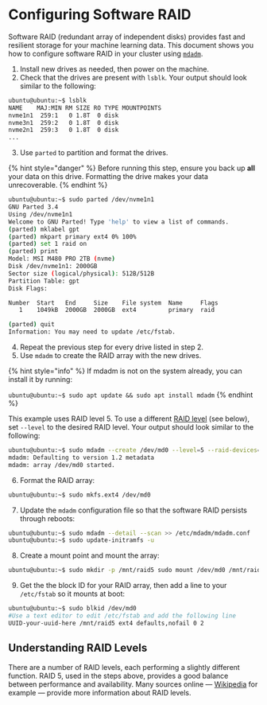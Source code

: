 # Configuring Software RAID

Software RAID (redundant array of independent disks) provides fast and resilient storage for your machine learning data. This document shows you how to configure software RAID in your cluster using [`mdadm`](https://linux.die.net/man/8/mdadm).

1. Install new drives as needed, then power on the machine.
2. Check that the drives are present with `lsblk`. Your output should look similar to the following:

```bash
ubuntu@ubuntu:~$ lsblk
NAME    MAJ:MIN RM SIZE RO TYPE MOUNTPOINTS
nvme1n1  259:1   0 1.8T  0 disk 
nvme3n1  259:2   0 1.8T  0 disk 
nvme2n1  259:3   0 1.8T  0 disk
... 
```

3. Use `parted` to partition and format the drives.&#x20;

{% hint style="danger" %}
Before running this step, ensure you back up **all** your data on this drive. Formatting the drive makes your data unrecoverable.
{% endhint %}

```bash
ubuntu@ubuntu:~$ sudo parted /dev/nvme1n1 
GNU Parted 3.4 
Using /dev/nvme1n1 
Welcome to GNU Parted! Type 'help' to view a list of commands. 
(parted) mklabel gpt 
(parted) mkpart primary ext4 0% 100% 
(parted) set 1 raid on 
(parted) print 
Model: MSI M480 PRO 2TB (nvme) 
Disk /dev/nvme1n1: 2000GB 
Sector size (logical/physical): 512B/512B 
Partition Table: gpt 
Disk Flags: 

Number  Start   End     Size    File system  Name     Flags 
   1    1049kB  2000GB  2000GB  ext4         primary  raid 

(parted) quit 
Information: You may need to update /etc/fstab.
```

4. Repeat the previous step for every drive listed in step 2.
5. Use `mdadm` to create the RAID array with the new drives.&#x20;

{% hint style="info" %}
If mdadm is not on the system already, you can install it by running:

`ubuntu@ubuntu:~$ sudo apt update && sudo apt install mdadm`
{% endhint %}

This example uses RAID level 5. To use a different [RAID level](https://en.wikipedia.org/wiki/Standard\_RAID\_levels) (see below), set `--level` to the desired RAID level. Your output should look similar to the following:

```bash
ubuntu@ubuntu:~$ sudo mdadm --create /dev/md0 --level=5 --raid-devices=3 /dev/nvme1n1p1 /dev/nvme2n1p1 /dev/nvme3n1p1
mdadm: Defaulting to version 1.2 metadata
mdadm: array /dev/md0 started.
```

6. Format the RAID array:

```bash
ubuntu@ubuntu:~$ sudo mkfs.ext4 /dev/md0
```

7. Update the `mdadm` configuration file so that the software RAID persists through reboots:

```bash
ubuntu@ubuntu:~$ sudo mdadm --detail --scan >> /etc/mdadm/mdadm.conf 
ubuntu@ubuntu:~$ sudo update-initramfs -u
```

8. Create a mount point and mount the array:

```bash
ubuntu@ubuntu:~$ sudo mkdir -p /mnt/raid5 sudo mount /dev/md0 /mnt/raid5
```

9. Get the the block ID for your RAID array, then add a line to your `/etc/fstab` so it mounts at boot:

```bash
ubuntu@ubuntu:~$ sudo blkid /dev/md0
#Use a text editor to edit /etc/fstab and add the following line
UUID-your-uuid-here /mnt/raid5 ext4 defaults,nofail 0 2
```

## Understanding RAID Levels

There are a number of RAID levels, each performing a slightly different function. RAID 5, used in the steps above, provides a good balance between performance and availability. Many sources online — [Wikipedia](https://en.wikipedia.org/wiki/Standard\_RAID\_levels) for example — provide more information about RAID levels.
